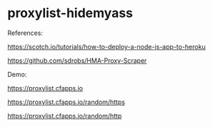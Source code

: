# proxylist-hidemyass

References:

https://scotch.io/tutorials/how-to-deploy-a-node-js-app-to-heroku

https://github.com/sdrobs/HMA-Proxy-Scraper


Demo:

https://proxylist.cfapps.io

https://proxylist.cfapps.io/random/https

https://proxylist.cfapps.io/random/http


